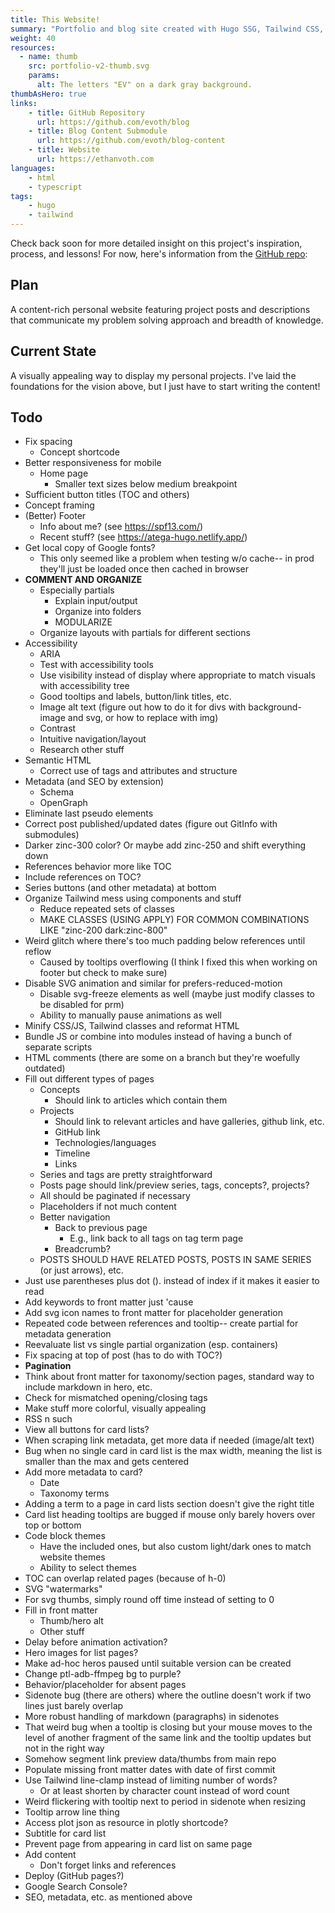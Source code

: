 ```yaml
---
title: This Website!
summary: "Portfolio and blog site created with Hugo SSG, Tailwind CSS, and good old JavaScript"
weight: 40
resources:
  - name: thumb
    src: portfolio-v2-thumb.svg
    params:
      alt: The letters "EV" on a dark gray background.
thumbAsHero: true
links:
    - title: GitHub Repository
      url: https://github.com/evoth/blog
    - title: Blog Content Submodule
      url: https://github.com/evoth/blog-content
    - title: Website
      url: https://ethanvoth.com
languages:
    - html
    - typescript
tags:
    - hugo
    - tailwind
---
```


Check back soon for more detailed insight on this project's inspiration, process, and lessons! For now, here's information from the [GitHub repo](https://github.com/evoth/blog):

## Plan

A content-rich personal website featuring project posts and descriptions that communicate my problem solving approach and breadth of knowledge.

## Current State

A visually appealing way to display my personal projects. I've laid the foundations for the vision above, but I just have to start writing the content!

## Todo

- Fix spacing
    - Concept shortcode
- Better responsiveness for mobile
    - Home page
        - Smaller text sizes below medium breakpoint
- Sufficient button titles (TOC and others)
- Concept framing
- (Better) Footer
    - Info about me? (see https://spf13.com/)
    - Recent stuff? (see https://atega-hugo.netlify.app/)
- Get local copy of Google fonts?
    - This only seemed like a problem when testing w/o cache-- in prod they'll just be loaded once then cached in browser
- **COMMENT AND ORGANIZE**
    - Especially partials
        - Explain input/output
        - Organize into folders
        - MODULARIZE
    - Organize layouts with partials for different sections
- Accessibility
    - ARIA
    - Test with accessibility tools
    - Use visibility instead of display where appropriate to match visuals with accessibility tree
    - Good tooltips and labels, button/link titles, etc.
    - Image alt text (figure out how to do it for divs with background-image and svg, or how to replace with img)
    - Contrast
    - Intuitive navigation/layout
    - Research other stuff
- Semantic HTML
    - Correct use of tags and attributes and structure
- Metadata (and SEO by extension)
    - Schema
    - OpenGraph
- Eliminate last pseudo elements
- Correct post published/updated dates (figure out GitInfo with submodules)
- Darker zinc-300 color? Or maybe add zinc-250 and shift everything down
- References behavior more like TOC
- Include references on TOC?
- Series buttons (and other metadata) at bottom
- Organize Tailwind mess using components and stuff
    - Reduce repeated sets of classes
    - MAKE CLASSES (USING APPLY) FOR COMMON COMBINATIONS LIKE "zinc-200 dark:zinc-800"
- Weird glitch where there's too much padding below references until reflow
    - Caused by tooltips overflowing (I think I fixed this when working on footer but check to make sure)
- Disable SVG animation and similar for prefers-reduced-motion
    - Disable svg-freeze elements as well (maybe just modify classes to be disabled for prm)
    - Ability to manually pause animations as well
- Minify CSS/JS, Tailwind classes and reformat HTML
- Bundle JS or combine into modules instead of having a bunch of separate scripts
- HTML comments (there are some on a branch but they're woefully outdated)
- Fill out different types of pages
    - Concepts
        - Should link to articles which contain them
    - Projects
        - Should link to relevant articles and have galleries, github link, etc.
        - GitHub link
        - Technologies/languages
        - Timeline
        - Links
    - Series and tags are pretty straightforward
    - Posts page should link/preview series, tags, concepts?, projects?
    - All should be paginated if necessary
    - Placeholders if not much content
    - Better navigation
        - Back to previous page
            - E.g., link back to all tags on tag term page
        - Breadcrumb?
    - POSTS SHOULD HAVE RELATED POSTS, POSTS IN SAME SERIES (or just arrows), etc.
- Just use parentheses plus dot (). instead of index if it makes it easier to read
- Add keywords to front matter just 'cause
- Add svg icon names to front matter for placeholder generation
- Repeated code between references and tooltip-- create partial for metadata generation
- Reevaluate list vs single partial organization (esp. containers)
- Fix spacing at top of post (has to do with TOC?)
- **Pagination**
- Think about front matter for taxonomy/section pages, standard way to include markdown in hero, etc.
- Check for mismatched opening/closing tags
- Make stuff more colorful, visually appealing
- RSS n such
- View all buttons for card lists?
- When scraping link metadata, get more data if needed (image/alt text)
- Bug when no single card in card list is the max width, meaning the list is smaller than the max and gets centered
- Add more metadata to card?
    - Date
    - Taxonomy terms
- Adding a term to a page in card lists section doesn't give the right title
- Card list heading tooltips are bugged if mouse only barely hovers over top or bottom
- Code block themes
    - Have the included ones, but also custom light/dark ones to match website themes
    - Ability to select themes
- TOC can overlap related pages (because of h-0)
- SVG "watermarks"
- For svg thumbs, simply round off time instead of setting to 0
- Fill in front matter
    - Thumb/hero alt
    - Other stuff
- Delay before animation activation?
- Hero images for list pages?
- Make ad-hoc heros paused until suitable version can be created
- Change ptl-adb-ffmpeg bg to purple?
- Behavior/placeholder for absent pages
- Sidenote bug (there are others) where the outline doesn't work if two lines just barely overlap
- More robust handling of markdown (paragraphs) in sidenotes
- That weird bug when a tooltip is closing but your mouse moves to the level of another fragment of the same link and the tooltip updates but not in the right way
- Somehow segment link preview data/thumbs from main repo
- Populate missing front matter dates with date of first commit
- Use Tailwind line-clamp instead of limiting number of words?
    - Or at least shorten by character count instead of word count
- Weird flickering with tooltip next to period in sidenote when resizing
- Tooltip arrow line thing
- Access plot json as resource in plotly shortcode?
- Subtitle for card list
- Prevent page from appearing in card list on same page
- Add content
    - Don't forget links and references
- Deploy (GitHub pages?)
- Google Search Console?
- SEO, metadata, etc. as mentioned above